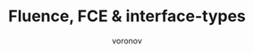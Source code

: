 ---
    title: 'Fluence, FCE & interface-types'
    pubDate: 2020-10-10
    description: 'Diving into the use of  interface-types for server side WebAssembly'
    author: 'voronov'
    image:
        src: ''
        alt: ''
    video_url: 'https://youtu.be/DUTqLqcwLwA?si=FYE_bYRPwidpzJsG'
    tags: ["Rust","2020","WASM"]
    event_location: 'Online'
    slides_url: 'NULL'
---